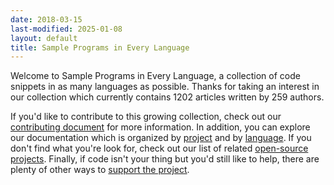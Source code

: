 ```yaml
---
date: 2018-03-15
last-modified: 2025-01-08
layout: default
title: Sample Programs in Every Language
---
```


Welcome to Sample Programs in Every Language, a collection of code snippets in as many languages as possible. Thanks for taking an interest in our collection which currently contains 1202 articles written by 259 authors.

If you'd like to contribute to this growing collection, check out our [contributing document](https://github.com/TheRenegadeCoder/sample-programs/blob/master/.github/CONTRIBUTING.md) for more information. In addition, you can explore our documentation which is organized by [project](/projects) and by [language](/languages). If you don't find what you're look for, check out our list of related [open-source projects](/related). Finally, if code isn't your thing but you'd still like to help, there are plenty of other ways to [support the project](https://therenegadecoder.com/updates/5-ways-you-can-support-the-renegade-coder/).